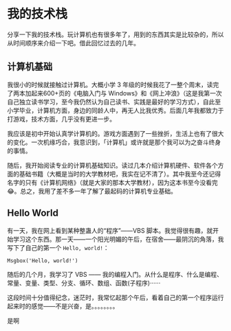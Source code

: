 # 我的技术栈

分享一下我的技术栈。玩计算机也有很多年了，用到的东西其实是比较杂的，所以从时间顺序来介绍一下吧。借此回忆过去的几年。

## 计算机基础

我很小的时候就接触过计算机。大概小学 3 年级的时候我花了一整个周末，读完了两本加起来600+页的《电脑入门与 Windows》和《网上冲浪》（这是我第一次自己独立读书学习，至今我仍然认为自己读书、实践是最好的学习方式），自此至小学毕业，计算机方面，身边的同龄人中，再无人比我优秀。后面几年我都致力于打游戏，技术方面，几乎没有更进一步。

我应该是初中开始认真学计算机的。游戏方面遇到了一些挫折，生活上也有了很大的变化。一次机缘巧合，我意识到，「计算机」或许就是那个我可以为之奋斗终身的事情。

随后，我开始阅读专业的计算机基础知识。读过几本介绍计算机硬件、软件各个方面的基础书籍（大概是当时的大学教材吧，我实在记不清了）。其中我至今还记得名字的只有《计算机网络》（就是大家的那本大学教材），因为这本书至今没看完😂。总之，我用了差不多一年了解了最起码的计算机专业基础。

## Hello World

有一天，我在网上看到某种整蛊人的“程序”——VBS 脚本。我觉得很有趣，就开始学习这个东西。那一天——一个阳光明媚的午后，在宿舍——最阴沉的角落，我写下了自己的第一个 `Hello, world!`：

```vbscript
Msgbox('Hello, world!')
```

随后的几个月，我学习了 VBS —— 我的编程入门。从什么是程序、什么是编程、常量、变量、类型、分支、循环、数组、函数(子程序)······

这段时间十分值得纪念，迷茫时，我常忆起那个午后，看着自己的第一个程序运行起来时的感觉——不是兴奋，是。。。。。。。。

是啊

